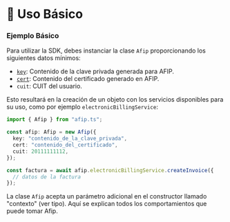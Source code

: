 # 🚀 Uso Básico

### Ejemplo Básico

Para utilizar la SDK, debes instanciar la clase `Afip` proporcionando los siguientes datos mínimos:

- [`key`](https://www.afip.gob.ar/ws/documentacion/certificados.asp): Contenido de la clave privada generada para AFIP.
- [`cert`](https://www.afip.gob.ar/ws/documentacion/certificados.asp): Contenido del certificado generado en AFIP.
- `cuit`: CUIT del usuario.

Esto resultará en la creación de un objeto con los servicios disponibles para su uso, como por ejemplo `electronicBillingService`:

```ts
import { Afip } from "afip.ts";

const afip: Afip = new Afip({
  key: "contenido_de_la_clave_privada",
  cert: "contenido_del_certificado",
  cuit: 20111111112,
});

const factura = await afip.electronicBillingService.createInvoice({
  // datos de la factura
});
```

La clase `Afip` acepta un parámetro adicional en el constructor llamado "contexto" (ver tipo). Aquí se explican todos los comportamientos que puede tomar Afip.